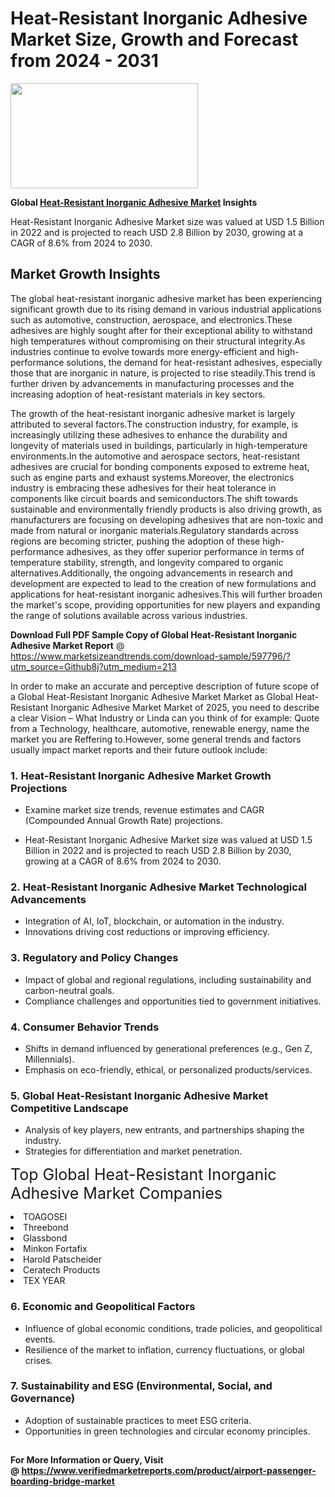 <H1>Heat-Resistant Inorganic Adhesive Market Size, Growth and Forecast from 2024 - 2031</H1><img class="aligncenter size-medium wp-image-584254" src="https://thirdeyenews.in/wp-content/uploads/2024/09/Global-Market-Research-300x168.jpeg" alt="" width="300" height="168" /><p><strong>Global&nbsp;<a href="https://www.marketsizeandtrends.com/download-sample/597796/?utm_source=Github8j?utm_medium=213">Heat-Resistant Inorganic Adhesive Market</a> Insights</strong></p><p>Heat-Resistant Inorganic Adhesive Market size was valued at USD 1.5 Billion in 2022 and is projected to reach USD 2.8 Billion by 2030, growing at a CAGR of 8.6% from 2024 to 2030.</p><p><h2>Market Growth Insights</h2> <p>The global heat-resistant inorganic adhesive market has been experiencing significant growth due to its rising demand in various industrial applications such as automotive, construction, aerospace, and electronics.These adhesives are highly sought after for their exceptional ability to withstand high temperatures without compromising on their structural integrity.As industries continue to evolve towards more energy-efficient and high-performance solutions, the demand for heat-resistant adhesives, especially those that are inorganic in nature, is projected to rise steadily.This trend is further driven by advancements in manufacturing processes and the increasing adoption of heat-resistant materials in key sectors.</p> <p>The growth of the heat-resistant inorganic adhesive market is largely attributed to several factors.The construction industry, for example, is increasingly utilizing these adhesives to enhance the durability and longevity of materials used in buildings, particularly in high-temperature environments.In the automotive and aerospace sectors, heat-resistant adhesives are crucial for bonding components exposed to extreme heat, such as engine parts and exhaust systems.Moreover, the electronics industry is embracing these adhesives for their heat tolerance in components like circuit boards and semiconductors.The shift towards sustainable and environmentally friendly products is also driving growth, as manufacturers are focusing on developing adhesives that are non-toxic and made from natural or inorganic materials.Regulatory standards across regions are becoming stricter, pushing the adoption of these high-performance adhesives, as they offer superior performance in terms of temperature stability, strength, and longevity compared to organic alternatives.Additionally, the ongoing advancements in research and development are expected to lead to the creation of new formulations and applications for heat-resistant inorganic adhesives.This will further broaden the market's scope, providing opportunities for new players and expanding the range of solutions available across various industries.<p><span class=""><strong>Download Full PDF Sample Copy of Global Heat-Resistant Inorganic Adhesive Market Report</strong> @ <a href="https://www.marketsizeandtrends.com/download-sample/597796/?utm_source=Github8j?utm_medium=213" target="_blank">https://www.marketsizeandtrends.com/download-sample/597796/?utm_source=Github8j?utm_medium=213</a></span></p><p>In order to make an accurate and perceptive description of future scope of a Global&nbsp;Heat-Resistant Inorganic Adhesive Market Market as Global&nbsp;Heat-Resistant Inorganic Adhesive Market Market of 2025, you need to describe a clear Vision &ndash; What Industry or Linda can you think of for example: Quote from a Technology, healthcare, automotive, renewable energy, name the market you are Reffering to.However, some general trends and factors usually impact market reports and their future outlook include:</p><h3>1.&nbsp;<strong>Heat-Resistant Inorganic Adhesive Market Growth Projections</strong></h3><ul><li>Examine market size trends, revenue estimates and CAGR (Compounded Annual Growth Rate) projections.</li><li><p>Heat-Resistant Inorganic Adhesive Market size was valued at USD 1.5 Billion in 2022 and is projected to reach USD 2.8 Billion by 2030, growing at a CAGR of 8.6% from 2024 to 2030.</p></li></ul><h3>2.&nbsp;<strong>Heat-Resistant Inorganic Adhesive Market Technological Advancements</strong></h3><ul><li>Integration of AI, IoT, blockchain, or automation in the industry.</li><li>Innovations driving cost reductions or improving efficiency.</li></ul><h3>3.&nbsp;<strong>Regulatory and Policy Changes</strong></h3><ul><li>Impact of global and regional regulations, including sustainability and carbon-neutral goals.</li><li>Compliance challenges and opportunities tied to government initiatives.</li></ul><h3>4.&nbsp;<strong>Consumer Behavior Trends</strong></h3><ul><li>Shifts in demand influenced by generational preferences (e.g., Gen Z, Millennials).</li><li>Emphasis on eco-friendly, ethical, or personalized products/services.</li></ul><h3>5.&nbsp;<strong>Global Heat-Resistant Inorganic Adhesive Market Competitive Landscape</strong></h3><ul><li>Analysis of key players, new entrants, and partnerships shaping the industry.</li><li>Strategies for differentiation and market penetration.</li></ul><p data-pm-slice="1 1 []"><span style="color: inherit; font-family: inherit; font-size: 25px;">Top Global Heat-Resistant Inorganic Adhesive Market Companies</span></p><div class="" data-test-id=""><p><li>TOAGOSEI</li><li> Threebond</li><li> Glassbond</li><li> Minkon Fortafix</li><li> Harold Patscheider</li><li> Ceratech Products</li><li> TEX YEAR</li></p></div><h3>6.&nbsp;<strong>Economic and Geopolitical Factors</strong></h3><ul><li>Influence of global economic conditions, trade policies, and geopolitical events.</li><li>Resilience of the market to inflation, currency fluctuations, or global crises.</li></ul><h3>7.&nbsp;<strong>Sustainability and ESG (Environmental, Social, and Governance)</strong></h3><ul><li>Adoption of sustainable practices to meet ESG criteria.</li><li>Opportunities in green technologies and circular economy principles.</li></ul><h2><strong style="font-size: 14px;">For More Information or Query, Visit @&nbsp;</strong><a style="background-color: #ffffff; font-size: 14px;" href="https://www.marketsizeandtrends.com/report/heat-resistant-inorganic-adhesive-market/" target="_blank">https://www.verifiedmarketreports.com/product/airport-passenger-boarding-bridge-market</a></h2>